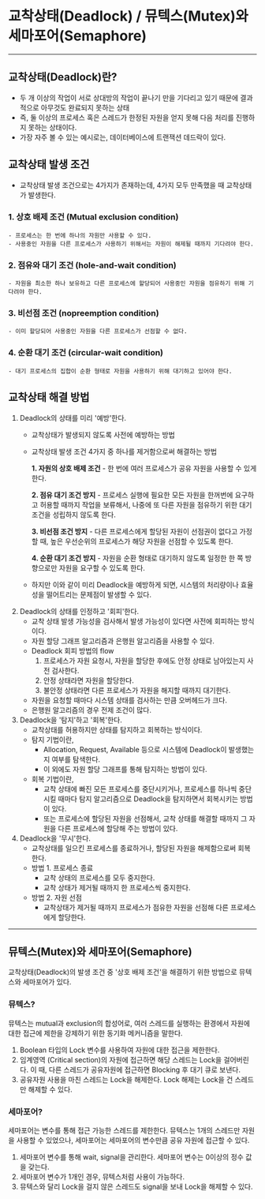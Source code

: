 # 교착상태(Deadlock) / 뮤텍스(Mutex)와 세마포어(Semaphore)

---

## 교착상태(Deadlock)란?
- 두 개 이상의 작업이 서로 상대방의 작업이 끝나기 만을 기다리고 있기 때문에 결과적으로 아무것도 완료되지 못하는 상태
- 즉, 둘 이상의 프로세스 혹은 스레드가 한정된 자원을 얻지 못해 다음 처리를 진행하지 못하는 상태이다.
- 가장 자주 볼 수 있는 예시로는, 데이터베이스에 트랜잭션 데드락이 있다.

## 교착상태 발생 조건
- 교착상태 발생 조건으로는 4가지가 존재하는데, 4가지 모두 만족했을 때 교착상태가 발생한다.
### 1. 상호 배제 조건 (Mutual exclusion condition)
	- 프로세스는 한 번에 하나의 자원만 사용할 수 있다.
	- 사용중인 자원을 다른 프로세스가 사용하기 위해서는 자원이 해제될 때까지 기다려야 한다.
### 2. 점유와 대기 조건 (hole-and-wait condition)
	- 자원을 최소한 하나 보유하고 다른 프로세스에 할당되어 사용중인 자원을 점유하기 위해 기다려야 한다.
### 3. 비선점 조건 (nopreemption condition)
	- 이미 할당되어 사용중인 자원을 다른 프로세스가 선점할 수 없다.
### 4. 순환 대기 조건 (circular-wait condition)
	- 대기 프로세스의 집합이 순환 형태로 자원을 사용하기 위해 대기하고 있어야 한다.

## 교착상태 해결 방법
1. Deadlock의 상태를 미리 '예방'한다.
	- 교착상태가 발생되지 않도록 사전에 예방하는 방법
	- 교착상태 발생 조건 4가지 중 하나를 제거함으로써 해결하는 방법


		**1. 자원의 상호 배제 조건**
			- 한 번에 여러 프로세스가 공유 자원을 사용할 수 있게 한다.


		**2. 점유 대기 조건 방지**
			- 프로세스 실행에 필요한 모든 자원을 한꺼번에 요구하고 허용할 때까지 작업을 보류해서, 나중에 또 다른 자원을 점유하기 위한 대기 조건을 성립하지 않도록 한다.


		**3. 비선점 조건 방지**
			- 다른 프로세스에게 할당된 자원이 선점권이 없다고 가정할 때, 높은 우선순위의 프로세스가 해당 자원을 선점할 수 있도록 한다.

			
		**4. 순환 대기 조건 방지**
			- 자원을 순환 형태로 대기하지 않도록 일정한 한 쪽 방향으로만 자원을 요구할 수 있도록 한다.
	- 하지만 이와 같이 미리 Deadlock을 예방하게 되면, 시스템의 처리량이나 효율성을 떨어트리는 문제점이 발생할 수 있다.
2. Deadlock의 상태를 인정하고 '회피'한다.
	- 교착 상태 발생 가능성을 검사해서 발생 가능성이 있다면 사전에 회피하는 방식이다.
	- 자원 할당 그래프 알고리즘과 은행원 알고리즘을 사용할 수 있다.
	- Deadlock 회피 방법의 flow
		1. 프로세스가 자원 요청시, 자원을 할당한 후에도 안정 상태로 남아있는지 사전 검사한다.
		2. 안정 상태라면 자원을 할당한다.
		3. 불안정 상태라면 다른 프로세스가 자원을 해지할 때까지 대기한다.
	- 자원을 요청할 때마다 시스템 상태를 검사하는 만큼 오버헤드가 크다.
	- 은행원 알고리즘의 경우 전제 조건이 많다.
3. Deadlock을 '탐지'하고 '회복'한다.
	- 교착상태를 허용하지만 상태를 탐지하고 회복하는 방식이다.
	- 탐지 기법이란,
		- Allocation, Request, Available 등으로 시스템에 Deadlock이 발생했는지 여부를 탐색한다.
		- 이 외에도 자원 할당 그래프를 통해 탐지하는 방법이 있다.
	- 회복 기법이란,
		- 교착 상태에 빠진 모든 프로세스를 중단시키거나, 프로세스를 하나씩 중단 시킬 때마다 탐지 알고리즘으로 Deadlock을 탐지하면서 회복시키는 방법이 있다.
		- 또는 프로세스에 할당된 자원을 선점해서, 교착 상태를 해결할 때까지 그 자원을 다른 프로세스에 할당해 주는 방법이 있다.
4. Deadlock을 '무시'한다.
	- 교착상태를 일으킨 프로세스를 종료하거나, 할당된 자원을 해제함으로써 회복한다.
	- 방법 1. 프로세스 종료
		- 교착 상태의 프로세스를 모두 중지한다.
		- 교착 상태가 제거될 때까지 한 프로세스씩 중지한다.
	- 방법 2. 자원 선점
		- 교착상태가 제거될 때까지 프로세스가 점유한 자원을 선점해 다른 프로세스에게 할당한다.




---


## 뮤텍스(Mutex)와 세마포어(Semaphore)
교착상태(Deadlock)의 발생 조건 중 '상호 배제 조건'을 해결하기 위한 방법으로 뮤텍스와 세마포어가 있다.

### 뮤텍스?
뮤텍스는 mutual과 exclusion의 합성어로, 여러 스레드를 실행하는 환경에서 자원에 대한 접근에 제한을 강제하기 위한 동기화 메커니즘을 말한다.

1. Boolean 타입의 Lock 변수를 사용하여 자원에 대한 접근을 제한한다.
2. 임계영역 (Critical section)의 자원에 접근하면 해당 스레드는 Lock을 걸어버린다. 이 때, 다른 스레드가 공유자원에 접근하면 Blocking 후 대기 큐로 보낸다.
3. 공유자원 사용을 마친 스레드는 Lock을 해제한다. Lock 해제는 Lock을 건 스레드만 해제할 수 있다.

### 세마포어?
세마포어는 변수를 통해 접근 가능한 스레드를 제한한다.
뮤텍스는 1개의 스레드만 자원을 사용할 수 있었으나, 세마포어는 세마포어의 변수만큼 공유 자원에 접근할 수 있다.

1. 세마포어 변수를 통해 wait, signal을 관리한다. 세마포어 변수는 0이상의 정수 값을 갖는다.
2. 세마포어 변수가 1개인 경우, 뮤텍스처럼 사용이 가능하다.
3. 뮤텍스와 달리 Lock을 걸지 않은 스레드도 signal을 보내 Lock을 해제할 수 있다.



